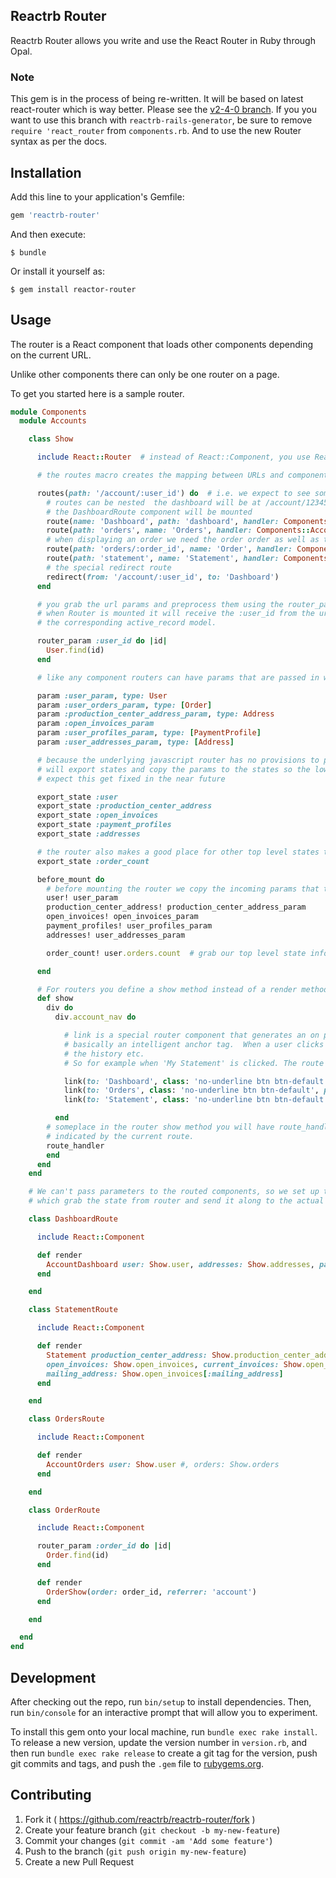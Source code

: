 ## Reactrb Router

Reactrb Router allows you write and use the React Router in Ruby through Opal.

### Note

This gem is in the process of being re-written. It will be based on latest react-router which is way better. Please see the [v2-4-0 branch](https://github.com/reactrb/reactrb-router/tree/v2-4-0).
If you you want to use this branch with `reactrb-rails-generator`, be sure to remove `require 'react_router` from `components.rb`. And to use the new Router syntax as per the docs.

## Installation

Add this line to your application's Gemfile:

```ruby
gem 'reactrb-router'
```

And then execute:

    $ bundle

Or install it yourself as:

    $ gem install reactor-router

## Usage

The router is a React component that loads other components depending on the current URL.

Unlike other components there can only be one router on a page.

To get you started here is a sample router.   

```ruby
module Components
  module Accounts

    class Show

      include React::Router  # instead of React::Component, you use React::Router

      # the routes macro creates the mapping between URLs and components to display

      routes(path: '/account/:user_id') do  # i.e. we expect to see something like /account/12345
        # routes can be nested  the dashboard will be at /account/12345/dashboard
        # the DashboardRoute component will be mounted
        route(name: 'Dashboard', path: 'dashboard', handler: Components::Accounts::DashboardRoute)
        route(path: 'orders', name: 'Orders', handler: Components::Accounts::OrdersRoute)
        # when displaying an order we need the order order as well as the user_id
        route(path: 'orders/:order_id', name: 'Order', handler: Components::Accounts::OrderRoute)
        route(path: 'statement', name: 'Statement', handler: Components::Accounts::StatementRoute)
        # the special redirect route
        redirect(from: '/account/:user_id', to: 'Dashboard')
      end

      # you grab the url params and preprocess them using the router_param macro.
      # when Router is mounted it will receive the :user_id from the url.  In this case we grab
      # the corresponding active_record model.

      router_param :user_id do |id|
        User.find(id)
      end

      # like any component routers can have params that are passed in when the router is mounted

      param :user_param, type: User
      param :user_orders_param, type: [Order]
      param :production_center_address_param, type: Address
      param :open_invoices_param
      param :user_profiles_param, type: [PaymentProfile]
      param :user_addresses_param, type: [Address]

      # because the underlying javascript router has no provisions to pass params we
      # will export states and copy the params to the states so the lower components can read them
      # expect this get fixed in the near future

      export_state :user
      export_state :production_center_address
      export_state :open_invoices
      export_state :payment_profiles
      export_state :addresses

      # the router also makes a good place for other top level states to be housed (i.e. the flux architecture)
      export_state :order_count

      before_mount do
        # before mounting the router we copy the incoming params that the lower level components will need
        user! user_param
        production_center_address! production_center_address_param
        open_invoices! open_invoices_param
        payment_profiles! user_profiles_param
        addresses! user_addresses_param

        order_count! user.orders.count  # grab our top level state info and save it away

      end

      # For routers you define a show method instead of a render method
      def show
        div do
          div.account_nav do

            # link is a special router component that generates an on page link, that will maintain history etc.
            # basically an intelligent anchor tag.  When a user clicks a link, it will rerender the router, update
            # the history etc.
            # So for example when 'My Statement' is clicked. The route changes to /account/:id/statement

            link(to: 'Dashboard', class: 'no-underline btn btn-default', params: { user_id: user.id }) { 'Account Dashboard' }
            link(to: 'Orders', class: 'no-underline btn btn-default', params: { user_id: user.id }) { 'My Quotes & Orders' }
            link(to: 'Statement', class: 'no-underline btn btn-default', params: { user_id: user.id }) { 'My Statement' }

          end
        # someplace in the router show method you will have route_handler component which mounts and renders the component
        # indicated by the current route.
        route_handler   
        end
      end
    end

    # We can't pass parameters to the routed components, so we set up these mini components
    # which grab the state from router and send it along to the actual component

    class DashboardRoute

      include React::Component

      def render
        AccountDashboard user: Show.user, addresses: Show.addresses, payment_profiles: Show.payment_profiles
      end

    end

    class StatementRoute

      include React::Component

      def render
        Statement production_center_address: Show.production_center_address,
        open_invoices: Show.open_invoices, current_invoices: Show.open_invoices[:invoices],
        mailing_address: Show.open_invoices[:mailing_address]
      end

    end

    class OrdersRoute

      include React::Component

      def render
        AccountOrders user: Show.user #, orders: Show.orders
      end

    end

    class OrderRoute

      include React::Component

      router_param :order_id do |id|
        Order.find(id)
      end

      def render
        OrderShow(order: order_id, referrer: 'account')
      end

    end

  end
end
```

## Development

After checking out the repo, run `bin/setup` to install dependencies. Then, run `bin/console` for an interactive prompt that will allow you to experiment.

To install this gem onto your local machine, run `bundle exec rake install`. To release a new version, update the version number in `version.rb`, and then run `bundle exec rake release` to create a git tag for the version, push git commits and tags, and push the `.gem` file to [rubygems.org](https://rubygems.org).

## Contributing

1. Fork it ( https://github.com/reactrb/reactrb-router/fork )
2. Create your feature branch (`git checkout -b my-new-feature`)
3. Commit your changes (`git commit -am 'Add some feature'`)
4. Push to the branch (`git push origin my-new-feature`)
5. Create a new Pull Request
